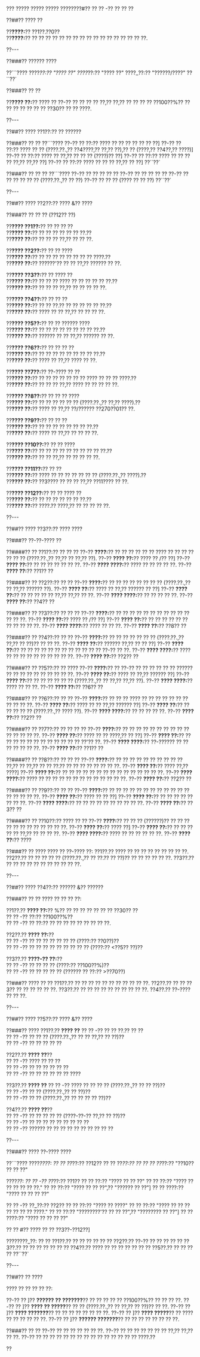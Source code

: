 ??? ????? ????? ????? ????????#?? ?? ?? -?? ?? ?? ??

??##?? ???? ??

??**????:**?? ??1??.??0??  
??**????:**?? ?? ?? ?? ?? ?? ?? ?? ?? ?? ?? ?? ?? ?? ?? ?? ?? ??.

??---

??###?? ?????? ????

??```????
????_??:?? "???? ??"
????_??:?? "???? ??"
????_??:?? "??????/????"
??``??`

??###?? ?? ??

??**???? ??:**?? ???? ?? ??-?? ?? ?? ?? ?? ??,?? ??,?? ?? ?? ?? ?? ??100??%?? ?? ?? ?? ?? ?? ?? ?? ??30?? ?? ?? ????.

??---

??##?? ???? ??1??:?? ?? ??????

??###?? ?? ??
??```????
??-?? ?? ??:?? ???? ?? ?? ?? ?? ?? ?? ??]
??-?? ?? ??:?? ???? ?? ?? (????.??.,?? ??4????,?? ??,?? ??),?? ?? (????,?? ??4??,?? ????)]
??-?? ?? ??:?? ???? ?? ??,?? ?? ?? ?? (????)?? ??]
??-?? ?? ??:?? ???? ?? ?? ?? ?? ??,?? ??,?? ??]
??-?? ?? ??:?? ???? ?? ?? ?? ??,?? ?? ??]
??``??`

??###?? ?? ?? ??
??```????
??-?? ?? ?? ?? ?? ??
??-?? ?? ?? ?? ?? ??
??-?? ?? ?? ?? ?? ?? ?? (????.??.,?? ?? ??)
??-?? ?? ?? ?? (???? ?? ?? ??)
??``??`

??---

??##?? ???? ??2??:?? ???? &?? ????

??###?? ?? ?? ?? (??12?? ??)

??**???? ??1??:**?? ?? ?? ?? ??  
??**???? ??:**?? ?? ?? ?? ?? ?? ?? ??.??  
??**???? ??:**?? ?? ?? ?? ??,?? ?? ?? ??.

??**???? ??2??:**?? ?? ?? ????  
??**???? ??:**?? ?? ?? ?? ?? ?? ?? ?? ?? ????.??  
??**???? ??:**?? ??????'?? ?? ?? ??,?? ?????? ?? ??.

??**???? ??3??:**?? ?? ???? ??  
??**???? ??:**?? ?? ?? ?? ???? ?? ?? ?? ?? ?? ??.??  
??**???? ??:**?? ?? ?? ?? ??,?? ?? ?? ?? ?? ??.

??**???? ??4??:**?? ?? ?? ??  
??**???? ??:**?? ?? ?? ??.?? ?? ?? ?? ?? ?? ??.??  
??**???? ??:**?? ???? ?? ?? ??,?? ?? ?? ?? ??.

??**???? ??5??:**?? ?? ?? ?????? ????  
??**???? ??:**?? ?? ?? ?? ?? ?? ?? ?? ?? ??.??  
??**???? ??:**?? ?????? ?? ?? ??,?? ?????? ?? ??.

??**???? ??6??:**?? ?? ?? ?? ??  
??**???? ??:**?? ?? ?? ?? ?? ?? ?? ?? ?? ??.??  
??**???? ??:**?? ???? ?? ??,?? ???? ?? ??.

??**???? ??7??:**?? ??-???? ?? ??  
??**???? ??:**?? ?? ?? ?? ?? ?? ?? ?? ???? ?? ?? ?? ????.??  
??**???? ??:**?? ?? ?? ?? ??,?? ???? ?? ?? ?? ?? ??.

??**???? ??8??:**?? ?? ?? ?? ????  
??**???? ??:**?? ?? ?? ?? ?? ?? ?? (????.??.,?? ??,?? ????).??  
??**???? ??:**?? ???? ?? ??,?? ??/?????? ??270??01?? ??.

??**???? ??9??:**?? ?? ?? ??  
??**???? ??:**?? ?? ?? ?? ?? ?? ?? ?? ??.??  
??**???? ??:**?? ???? ?? ??,?? ?? ?? ?? ??.

??**???? ??10??:**?? ?? ?? ????  
??**???? ??:**?? ?? ?? ?? ?? ?? ?? ?? ?? ?? ??.??  
??**???? ??:**?? ?? ?? ??,?? ?? ?? ?? ?? ??.

??**???? ??11??:**?? ?? ??  
??**???? ??:**?? ???? ?? ?? ?? ?? ?? ?? ?? (????.??.,?? ????).??  
??**???? ??:**?? ??3???? ?? ?? ?? ??,?? ??11???? ?? ??.

??**???? ??12??:**?? ?? ?? ???? ??  
??**???? ??:**?? ?? ?? ?? ?? ?? ?? ??.??  
??**???? ??:**?? ????.?? ????,?? ?? ?? ?? ?? ??.

??---

??##?? ???? ??3??:?? ???? ????

??###?? ??-??-???? ??

??####?? ?? ??1??:?? ?? ?? ??
??-?? **????:**?? ?? ?? ?? ?? ?? ?? ???? ?? ?? ?? ?? ?? ?? ?? (????.??.,?? ??,?? ?? ??,?? ??).
??-?? **???? ??:**?? ???? ?? /?? ??]
??-?? **???? ??:**?? ?? ?? ?? ?? ?? ?? ??.
??-?? **???? ????:**?? ???? ?? ?? ?? ?? ??.
??-?? **???? ??:**?? ??1?? ??

??####?? ?? ??2??:?? ?? ??
??-?? **????:**?? ?? ?? ?? ?? ?? ?? ?? ?? (????.??.,?? ?? ??,?? ?????? ??).
??-?? **???? ??:**?? ???? ?? ??,?? ?????? ?? ??]
??-?? **???? ??:**?? ?? ?? ?? ?? ?? ??,?? ??,?? ?? ??.
??-?? **???? ????:**?? ?? ?? ?? ?? ??.
??-?? **???? ??:**?? ??4?? ??

??####?? ?? ??3??:?? ?? ?? ??
??-?? **????:**?? ?? ?? ?? ?? ?? ?? ?? ?? ?? ?? ?? ?? ?? ??.
??-?? **???? ??:**?? ???? ?? /?? ??]
??-?? **???? ??:**?? ?? ?? ?? ?? ?? ?? ?? ?? ?? ?? ??.
??-?? **???? ????:**?? ???? ?? ?? ??.
??-?? **???? ??:**?? ??8?? ??

??####?? ?? ??4??:?? ?? ??
??-?? **????:**?? ?? ?? ?? ?? ?? ?? ?? (????.??.,?? ??,?? ?? ??)?? ?? ?? ??.
??-?? **???? ??:**?? ?????? ??,?? ?? ?? ??]
??-?? **???? ??:**?? ?? ?? ?? ?? ?? ?? ?? ?? ?? ?? ?? ?? ??-?? ?? ??.
??-?? **???? ????:**?? ???? ?? ?? ?? ?? ?? ?? ?? ?? ?? ??.
??-?? **???? ??:**?? ??2?? ??

??####?? ?? ??5??:?? ?? ????
??-?? **????:**?? ?? ??-?? ?? ?? ?? ?? ?? ?? ?????? ?? ?? ?? ?? ?? ?? ?? ?? ?? ??.
??-?? **???? ??:**?? ???? ?? ??,?? ?????? ??]
??-?? **???? ??:**?? ?? ?? ?? ?? ?? ?? (????.??.,?? ?? ??,?? ??,?? ??).
??-?? **???? ????:**?? ???? ?? ?? ??.
??-?? **???? ??:**?? ??6?? ??

??####?? ?? ??6??:?? ?? ??
??-?? **????:**?? ?? ?? ?? ???? ?? ?? ?? ?? ?? ?? ?? ?? ?? ?? ??.
??-?? **???? ??:**?? ???? ?? ?? ??,?? ?????? ??]
??-?? **???? ??:**?? ?? ?? ?? ?? ?? (????.??.,?? ???? ??).
??-?? **???? ????:**?? ?? ?? ?? ?? ??.
??-?? **???? ??:**?? ??2?? ??

??####?? ?? ??7??:?? ?? ?? ?? ??
??-?? **????:**?? ?? ?? ?? ?? ?? ?? ?? ?? ?? ?? ?? ?? ?? ?? ??.
??-?? **???? ??:**?? ???? ?? ?? ????,?? ?? ??]
??-?? **???? ??:**?? ?? ?? ?? ?? ?? ?? ?? ?? ?? ?? ?? ?? ??'?? ??.
??-?? **???? ????:**?? ??-?????? ?? ?? ?? ?? ?? ?? ??.
??-?? **???? ??:**?? ??1?? ??

??####?? ?? ??8??:?? ?? ?? ??
??-?? **????:**?? ?? ?? ?? ?? ?? ?? ?? ?? ?? ?? ??,?? ?? ??,?? ?? ?? ??.?? ?? ?? ?? ?? ?? ?? ?? ??.
??-?? **???? ??:**?? ???? ??,?? ????]
??-?? **???? ??:**?? ?? ?? ?? ?? ?? ?? ?? ?? ?? ?? ?? ?? ?? ?? ??.
??-?? **???? ????:**?? ???? ?? ?? ?? ?? ?? ?? ?? ?? ?? ?? ?? ?? ??.
??-?? **???? ??:**?? ??2?? ??

??####?? ?? ??9??:?? ?? ??
??-?? **????:**?? ?? ?? ?? ?? ?? ?? ?? ?? ?? ?? ?? ?? ?? ?? ?? ?? ??.
??-?? **???? ??:**?? ???? ?? ?? ??]
??-?? **???? ??:**?? ?? ?? ?? ?? ?? ?? ?? ??.
??-?? **???? ????:**?? ?? ?? ?? ?? ?? ?? ?? ?? ?? ??.
??-?? **???? ??:**?? ??3?? ??

??####?? ?? ??10??:?? ???? ?? ??
??-?? **????:**?? ?? ?? ?? (??????)?? ?? ?? ?? ?? ?? ?? ?? ?? ?? ?? ?? ??.
??-?? **???? ??:**?? ???? ??]
??-?? **???? ??:**?? ?? ?? ?? ?? ?? ??,?? ?? ?? ?? ??.
??-?? **???? ????:**?? ???? ?? ?? ?? ?? ?? ??.
??-?? **???? ??:**?? ????

??###?? ?? ????
???? ?? ??-???? ??:
??1??.?? ???? ?? ?? ?? ?? ?? ?? ?? ?? ??.
??2??.?? ?? ?? ?? ?? ?? (????.??.,?? ?? ??.?? ?? ??)?? ?? ?? ?? ?? ?? ??.
??3??.?? ?? ?? ?? ?? ?? ?? ?? ?? ?? ?? ??.

??---

??##?? ???? ??4??:?? ?????? &?? ??????

??###?? ?? ??
???? ?? ?? ?? ??:

??1??.?? **???? ??:**?? %?? ?? ?? ?? ?? ?? ?? ?? ??30?? ??  
??  ?? -?? ??:?? ??100??%??  
??  ?? -?? ?? ??:?? ?? ?? ?? ?? ?? ?? ?? ?? ??.

??2??.?? **???? ??:**??  
??  ?? -?? ?? ?? ?? ?? ?? ?? ?? (????:?? ??0??)??  
??  ?? -?? ?? ?? ?? ?? ?? ?? ?? ?? ?? (????:?? <??5?? ??)??  

??3??.?? **????-?? ??:**??  
??  ?? -?? ?? ?? ?? ?? (????:?? ??100??%)??  
??  ?? -?? ?? ?? ?? ?? ?? (?????? ?? ??:?? >??70??)

??###?? ???? ?? ??
??1??.?? ?? ?? ?? ?? ?? ?? ?? ?? ?? ?? ??.
??2??.?? ?? ?? ??3?? ?? ?? ?? ?? ?? ??.
??3??.?? ?? ?? ?? ?? ?? ?? ?? ?? ?? ??.
??4??.?? ??-???? ?? ?? ??.

??---

??##?? ???? ??5??:?? ???? &?? ????

??###?? ????
??1??.?? **???? ??**
??  ?? -?? ?? ?? ??.?? ?? ??  
??  ?? -?? ?? ?? ?? (????.??.,?? ?? ?? ??,?? ?? ??)??  
??  ?? -?? ?? ?? ?? ?? ??  

??2??.?? **???? ??**??  
??  ?? -?? ???? ?? ?? ??  
??  ?? -?? ?? ?? ?? ?? ?? ??  
??  ?? -?? ?? ?? ?? ?? ?? ?? ????  

??3??.?? **???? ??**
??  ?? -?? ???? ?? ?? ?? ?? (????.??.,?? ?? ?? ??)??  
??  ?? -?? ?? ?? (????.??.,?? ?? ??)??  
??  ?? -?? ?? ?? (????.??.,?? ?? ?? ?? ?? ??)??  

??4??.?? **???? ??**??  
??  ?? -?? ?? ?? ?? ?? ?? (????-??-?? ??,?? ?? ??)??  
??  ?? -?? ?? ?? ?? ?? ?? ?? ?? ?? ??  
??  ?? -?? ?????? ?? ?? ?? ?? ?? ?? ?? ?? ?? ??  

??---

??###?? ???? ??-???? ????

??```????
????_????:
?? ?? ??_??:?? ??12??
?? ?? ??_??:?? ??
?? ?? ??_??:?? "??10?? ?? ?? ??"

????_??:
?? ?? -?? ??_??:?? ??1??
??   ?? ??:?? "???? ?? ?? ??"
??   ?? ??:?? "???? ?? ?? ?? ?? ?? ??."
??   ?? ??:?? "???? ?? ?? ??",?? "?????? ?? ??"]
??   ?? ????:?? "???? ?? ?? ?? ??"

?? ?? -?? ??_??:?? ??2??
??   ?? ??:?? "???? ?? ????"
??   ?? ??:?? "???? ?? ?? ?? ?? ?? ?? ?? ????."
??   ?? ??:?? "????????'?? ?? ?? ??",?? "???????? ?? ??"]
??   ?? ????:?? "???? ?? ?? ?? ??"

?? ?? #?? ???? ?? ?? ??3??-??12??]

????????_??:
?? ?? ??1??.?? ?? ?? ?? ??
?? ?? ??2??.?? ??-?? ?? ?? ??
?? ?? ??3??.?? ?? ?? ?? ?? ??
?? ?? ??4??.?? ???? ?? ?? ?? ?? ??
?? ?? ??5??.?? ?? ?? ?? ??
??``??`

??---

??##?? ?? ????

???? ?? ?? ?? ?? ??:

??-?? ?? ]?? **?????? ?? ???????**?? ?? ?? ?? ?? ?? ??100??%?? ?? ?? ?? ??.
??-?? ?? ]?? **???? ?? ?????**?? ?? ?? (????.??.,?? ?? ??,?? ?? ??)?? ?? ??.
??-?? ?? ]?? **???? ???????**?? ?? ?? ?? ?? ?? ?? ?? ??.
??-?? ?? ]?? **???? ?????**?? ?? ???? ?? ?? ?? ?? ?? ??.
??-?? ?? ]?? **?????? ???????**?? ?? ?? ?? ?? ?? ?? ?? ??.

??###?? ?? ??
??-?? ?? ?? ?? ?? ?? ?? ??.
??-?? ?? ?? ?? ?? ?? ?? ?? ??,?? ??,?? ?? ??.
??-?? ?? ?? ?? ?? ?? ?? ?? ?? ?? ?? ?? ?? ?? ?? ?? ????.??

??